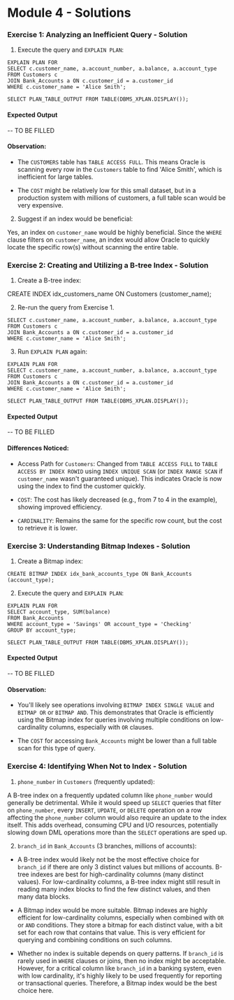 # Module 4 - Solutions

### Exercise 1: Analyzing an Inefficient Query - Solution

1. Execute the query and `EXPLAIN PLAN`:

```
EXPLAIN PLAN FOR
SELECT c.customer_name, a.account_number, a.balance, a.account_type
FROM Customers c
JOIN Bank_Accounts a ON c.customer_id = a.customer_id
WHERE c.customer_name = 'Alice Smith';

SELECT PLAN_TABLE_OUTPUT FROM TABLE(DBMS_XPLAN.DISPLAY());
```

#### Expected Output

-- TO BE FILLED

#### Observation:

- The `CUSTOMERS` table has `TABLE ACCESS FULL`. This means Oracle is scanning every row in the `Customers` table to find 'Alice Smith', which is inefficient for large tables.

- The `COST` might be relatively low for this small dataset, but in a production system with millions of customers, a full table scan would be very expensive.

2. Suggest if an index would be beneficial:

Yes, an index on `customer_name` would be highly beneficial. Since the `WHERE` clause filters on `customer_name`, an index would allow Oracle to quickly locate the specific row(s) without scanning the entire table.

### Exercise 2: Creating and Utilizing a B-tree Index - Solution

1. Create a B-tree index:

CREATE INDEX idx_customers_name ON Customers (customer_name);

2. Re-run the query from Exercise 1.

```
SELECT c.customer_name, a.account_number, a.balance, a.account_type
FROM Customers c
JOIN Bank_Accounts a ON c.customer_id = a.customer_id
WHERE c.customer_name = 'Alice Smith';
```

3. Run `EXPLAIN PLAN` again:

```
EXPLAIN PLAN FOR
SELECT c.customer_name, a.account_number, a.balance, a.account_type
FROM Customers c
JOIN Bank_Accounts a ON c.customer_id = a.customer_id
WHERE c.customer_name = 'Alice Smith';

SELECT PLAN_TABLE_OUTPUT FROM TABLE(DBMS_XPLAN.DISPLAY());
```

#### Expected Output

-- TO BE FILLED

#### Differences Noticed:

- Access Path for `Customers`: Changed from `TABLE ACCESS FULL` to `TABLE ACCESS BY INDEX ROWID` using `INDEX UNIQUE SCAN` (or `INDEX RANGE SCAN` if `customer_name` wasn't guaranteed unique). This indicates Oracle is now using the index to find the customer quickly.

- `COST`: The cost has likely decreased (e.g., from 7 to 4 in the example), showing improved efficiency.

- `CARDINALITY`: Remains the same for the specific row count, but the cost to retrieve it is lower.

### Exercise 3: Understanding Bitmap Indexes - Solution

1. Create a Bitmap index:

```
CREATE BITMAP INDEX idx_bank_accounts_type ON Bank_Accounts (account_type);
```

2. Execute the query and `EXPLAIN PLAN`:

```
EXPLAIN PLAN FOR
SELECT account_type, SUM(balance)
FROM Bank_Accounts
WHERE account_type = 'Savings' OR account_type = 'Checking'
GROUP BY account_type;

SELECT PLAN_TABLE_OUTPUT FROM TABLE(DBMS_XPLAN.DISPLAY());
```

#### Expected Output 

-- TO BE FILLED

#### Observation:

- You'll likely see operations involving `BITMAP INDEX SINGLE VALUE` and `BITMAP OR` or `BITMAP AND`. This demonstrates that Oracle is efficiently using the Bitmap index for queries involving multiple conditions on low-cardinality columns, especially with `OR` clauses.

- The `COST` for accessing `Bank_Accounts` might be lower than a full table scan for this type of query.

### Exercise 4: Identifying When Not to Index - Solution

1. `phone_number` in `Customers` (frequently updated):

A B-tree index on a frequently updated column like `phone_number` would generally be detrimental. While it would speed up `SELECT` queries that filter on `phone_number`, every `INSERT`, `UPDATE`, or `DELETE` operation on a row affecting the `phone_number` column would also require an update to the index itself. This adds overhead, consuming CPU and I/O resources, potentially slowing down DML operations more than the `SELECT` operations are sped up.

2. `branch_id` in `Bank_Accounts` (3 branches, millions of accounts):

- A B-tree index would likely not be the most effective choice for `branch_id` if there are only 3 distinct values but millions of accounts. B-tree indexes are best for high-cardinality columns (many distinct values). For low-cardinality columns, a B-tree index might still result in reading many index blocks to find the few distinct values, and then many data blocks.

- A Bitmap index would be more suitable. Bitmap indexes are highly efficient for low-cardinality columns, especially when combined with `OR` or `AND` conditions. They store a bitmap for each distinct value, with a bit set for each row that contains that value. This is very efficient for querying and combining conditions on such columns.

- Whether no index is suitable depends on query patterns. If `branch_id` is rarely used in `WHERE` clauses or joins, then no index might be acceptable. However, for a critical column like `branch_id` in a banking system, even with low cardinality, it's highly likely to be used frequently for reporting or transactional queries. Therefore, a Bitmap index would be the best choice here.